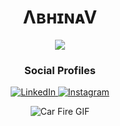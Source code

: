 <h1 align="center">ΛʙʜɪɴᴀV</h1>

<p align="center">
  <img src="https://media.giphy.com/media/mlBDoVLOGidEc/giphy.gif" />
</p>

<h3 align="center">Social Profiles</h3>

<p align="center">
  <a href="https://www.linkedin.com/in/abhinav-krishna-c-s-820717291">
    <img src="https://img.shields.io/badge/LinkedIn-0A66C2?style=for-the-badge&logo=linkedin&logoColor=white" alt="LinkedIn">
  </a>
  <a href="https://www.instagram.com/_pikachu_achu_">
    <img src="https://img.shields.io/badge/Instagram-E4405F?style=for-the-badge&logo=instagram&logoColor=white" alt="Instagram">
  </a>
</p>

<p align="center">
  <img src="https://media.giphy.com/media/3Z11u3szKTL2zY5y5u/giphy.gif" alt="Car Fire GIF">
</p>
